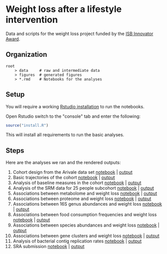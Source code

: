 # Weight loss after a lifestyle intervention

Data and scripts for the weight loss project funded by the [ISB Innovator Award](https://isbscience.org/training/innovator-award-program/).

## Organization

```
root
    > data     # raw and intermediate data
    > figures  # generated figures
    > *.rmd    # Notebooks for the analyses
```

## Setup

You will require a working [Rstudio installation](https://www.rstudio.com/products/rstudio/) to run the notebooks.

Open Rstudio switch to the "console" tab and enter the following:

```r
source("install.R")
```

This will install all requirements to run the basic analyses.

## Steps

Here are the analyses we ran and the rendered outputs:

1. Cohort design from the Arivale data set [notebook](design.rmd) | [output](https://gibbons-lab.github.io/weight_loss_2019/design.nb.html)
2. Basic trajectories of the cohort [notebook](cohort.rmd) | [output](https://gibbons-lab.github.io/weight_loss_2019/cohort.nb.html)
3. Analysis of baseline measures in the cohort [notebook](baseline_measures.rmd) | [output](https://gibbons-lab.github.io/weight_loss_2019/baseline_measures.nb.html)
4. Analysis of the SRM data for 25 people subcohort [notebook](srm.rmd) | [output](https://gibbons-lab.github.io/weight_loss_2019/srm.nb.html)
5. Associations between metabolome and weight loss [notebook](metabolome.rmd) | [output](https://gibbons-lab.github.io/weight_loss_2019/metabolome.nb.html)
6. Associations between proteome and weight loss [notebook](proteome.rmd) | [output](https://gibbons-lab.github.io/weight_loss_2019/proteome.nb.html)
7. Associations between 16S genus abundances and weight loss [notebook](16S.rmd) | [output](https://gibbons-lab.github.io/weight_loss_2019/16S.nb.html)
8. Associations between food consumption frequencies and weight loss [notebook](diet.rmd) | [output](https://gibbons-lab.github.io/weight_loss_2019/diet.nb.html)
9. Associations between species abundances and weight loss [notebook](species.rmd) | [output](https://gibbons-lab.github.io/weight_loss_2019/species.nb.html)
10. Associations between gene clusters and weight loss [notebook](functional.rmd) | [output](https://gibbons-lab.github.io/weight_loss_2019/functional.nb.html)
11. Analysis of bacterial contig replication rates [notebook](replication_rates.rmd) | [output](https://gibbons-lab.github.io/weight_loss_2019/replication_rates.nb.html)
12. SRA submission [notebook](sra.rmd) | [output](https://gibbons-lab.github.io/weight_loss_2019/sra.nb.html)
